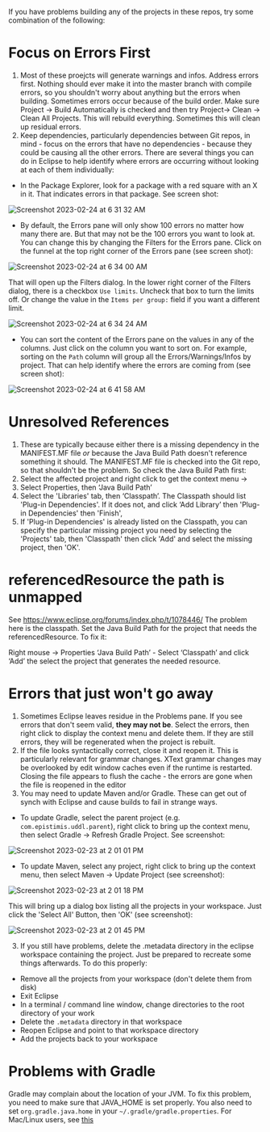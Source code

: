 If you have problems building any of the projects in these repos, try some combination of the following:

# Focus on Errors First
1. Most of these proejcts will generate warnings and infos. Address errors first. Nothing should ever make it into the master branch with compile errors,
so you shouldn't worry about anything but the errors when building. Sometimes errors occur because of the build order. Make sure Project -> Build Automatically is checked and then try Project-> Clean -> Clean All 
Projects. This will rebuild everything. Sometimes this will clean up residual errors.
1. Keep dependencies, particularly dependencies between Git repos,  in mind - focus on the errors that have no dependencies - because they could be causing all the other errors. There are several things you can do in Eclipse to help identify where errors are occurring without looking at each of them individually:
* In the Package Explorer, look for a package with a red square with an X in it. That indicates errors in that package. See screen shot:

![Screenshot 2023-02-24 at 6 31 32 AM](https://user-images.githubusercontent.com/120406738/221204401-c1097427-4a7f-4340-acd2-dcbe7ae6a64a.png)

* By default, the Errors pane will only show 100 errors no matter how many there are. But that may not be the 100 errors you want to look at. You can change this by changing the Filters for the Errors pane. Click on the funnel at the top right corner of the Errors pane (see screen shot):

![Screenshot 2023-02-24 at 6 34 00 AM](https://user-images.githubusercontent.com/120406738/221204925-2cb84d95-289a-41f6-bc22-f1896523ed65.png)

That will open up the Filters dialog. In the lower right corner of the Filters dialog, there is a checkbox `Use limits`. Uncheck that box to turn the limits off. Or change the value in the `Items per group:` field if you want a different limit.

![Screenshot 2023-02-24 at 6 34 24 AM](https://user-images.githubusercontent.com/120406738/221205167-6482c2da-ecb9-4f35-8880-c59109a2217e.png)

* You can sort the content of the Errors pane on the values in any of the columns. Just click on the column you want to sort on. For example, sorting on the `Path` column will group all the Errors/Warnings/Infos by project. That can help identify where the errors are coming from (see screen shot):

![Screenshot 2023-02-24 at 6 41 58 AM](https://user-images.githubusercontent.com/120406738/221206668-c5c95683-1dd3-4398-80bf-4a536cefb60f.png)

# Unresolved References
1. These are typically because either there is a missing dependency in the MANIFEST.MF file *or* because the Java Build Path doesn't reference something 
it should. The MANIFEST.MF file is checked into the Git repo, so that shouldn't be the problem. So check the Java Build Path first: 
1. Select the affected project
and right click to get the context menu -> 
1. Select Properties, then ‘Java Build Path’
2. Select the 'Libraries' tab, then ‘Classpath’. The Classpath should list 'Plug-in Dependencies'.  If it does not,  and click ‘Add Library’ then 'Plug-in Dependencies' then 'Finish', 
3. If 'Plug-in Dependencies' is already listed on the Classpath, you can specify the particular missing project you need by
selecting the 'Projects' tab, then 'Classpath' then click 'Add' and select the missing project, then 'OK'.

# referencedResource the path is unmapped
See https://www.eclipse.org/forums/index.php/t/1078446/
The problem here is the classpath. Set the Java Build Path for the project that needs the referencedResource. To fix it: 

Right mouse -> Properties ‘Java Build Path’ - Select ‘Classpath’ and click ‘Add’ the select the project that generates the needed resource.

# Errors that just won't go away
1. Sometimes Eclipse leaves residue in the Problems pane. If you see errors that don't seem valid, **they may not be**. Select the errors, then right click
to display the context menu and delete them. If they are still errors, they will be regenerated when the project is rebuilt.
1. If the file looks syntactically correct, close it and reopen it. This is particularly relevant for grammar changes. XText grammar changes may 
be overlooked by edit window caches even if the runtime is restarted. Closing the file appears to flush the cache - the errors are gone when the 
file is reopened in the editor
1. You may need to update Maven and/or Gradle. These can get out of synch with Eclipse and cause builds to fail in strange ways. 
* To update Gradle, select the parent project (e.g. `com.epistimis.uddl.parent`), right click to bring up the context menu, then select Gradle -> Refresh Gradle Project. See screenshot:

![Screenshot 2023-02-23 at 2 01 01 PM](https://user-images.githubusercontent.com/120406738/221041367-5f170a36-d87b-42a7-923e-3864994a91bc.png)

* To update Maven, select any project, right click to bring up the context menu, then select Maven -> Update Project (see screenshot):

![Screenshot 2023-02-23 at 2 01 18 PM](https://user-images.githubusercontent.com/120406738/221041577-23b6b162-da2e-442e-8b3b-82f30d84b66a.png)

This will bring up a dialog box listing all the projects in your workspace. Just click the 'Select All' Button, then 'OK' (see screenshot):

![Screenshot 2023-02-23 at 2 01 45 PM](https://user-images.githubusercontent.com/120406738/221041866-d6b9f52b-a6e9-40fa-955c-215fa14d2fca.png)


3. If you still have problems, delete the .metadata directory in the eclipse workspace containing the project. Just be prepared to recreate some things afterwards. To do this properly:
* Remove all the projects from your workspace (don't delete them from disk)
* Exit Eclipse
* In a terminal / command line window, change directories to the root directory of your work
* Delete the `.metadata` directory in that workspace
* Reopen Eclipse and point to that workspace directory
* Add the projects back to your workspace

# Problems with Gradle
Gradle may complain about the location of your JVM. To fix this problem, you need to make sure that JAVA_HOME is set properly. You also need to set `org.gradle.java.home` in your `~/.gradle/gradle.properties`. For Mac/Linux users, see [this](https://askubuntu.com/questions/1259159/gradle-java-home-is-set-to-an-invalid-directory) 

